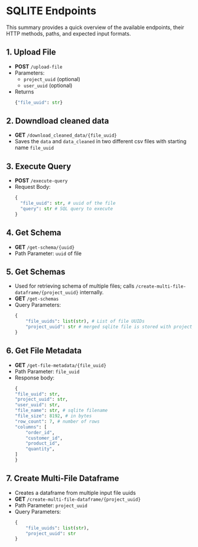 # SQLITE Endpoints
This summary provides a quick overview of the available endpoints, their HTTP methods, paths, and expected input formats.

## 1. Upload File
- **POST** `/upload-file`
- Parameters:
  - `project_uuid` (optional)
  - `user_uuid` (optional)
- Returns 
    ```python 
    {"file_uuid": str}

## 2. Downdload cleaned data
- **GET** `/download_cleaned_data/{file_uuid}`
- Saves the `data` and `data_cleaned` in two different csv files with starting name `file_uuid`

## 3. Execute Query
- **POST** `/execute-query`
- Request Body:
  ```python
  {
    "file_uuid": str, # uuid of the file
    "query": str # SQL query to execute
  }

## 4. Get Schema

- **GET** `/get-schema/{uuid}`
- Path Parameter: `uuid` of file

## 5. Get Schemas
- Used for retrieving schema of multiple files; calls `/create-multi-file-dataframe/{project_uuid}` internally.
- **GET** `/get-schemas`
- Query Parameters:
    ```python
    {
        "file_uuids": list(str), # List of file UUIDs
        "project_uuid": str # merged sqlite file is stored with project_uuid
    }

## 6. Get File Metadata
- **GET** `/get-file-metadata/{file_uuid}`
- Path Parameter: `file_uuid`
- Response body:
    ```python
    {
    "file_uuid": str,
    "project_uuid": str,
    "user_uuid": str,
    "file_name": str, # sqlite filename
    "file_size": 8192, # in bytes
    "row_count": 7, # number of rows
    "columns": [
        "order_id",
        "customer_id",
        "product_id",
        "quantity",
    ]
    }

## 7. Create Multi-File Dataframe
- Creates a dataframe from multiple input file uuids
- **GET** `/create-multi-file-dataframe/{project_uuid}`
- Path Parameter: `project_uuid`
- Query Parameters:
    ```python
    {
        "file_uuids": list(str),
        "project_uuid": str
    }